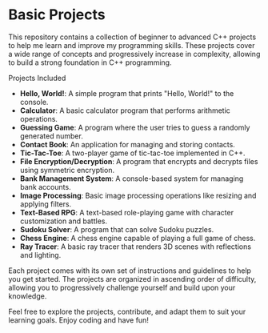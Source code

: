 # Basic Projects
This repository contains a collection of beginner to advanced C++ projects to help me learn and improve my programming skills. These projects cover a wide range of concepts and progressively increase in complexity, allowing to build a strong foundation in C++ programming.

Projects Included
- **Hello, World!**: A simple program that prints "Hello, World!" to the console.
- **Calculator**: A basic calculator program that performs arithmetic operations.
- **Guessing Game**: A program where the user tries to guess a randomly generated number.
- **Contact Book**: An application for managing and storing contacts.
- **Tic-Tac-Toe**: A two-player game of tic-tac-toe implemented in C++.
- **File Encryption/Decryption**: A program that encrypts and decrypts files using symmetric encryption.
- **Bank Management System**: A console-based system for managing bank accounts.
- **Image Processing**: Basic image processing operations like resizing and applying filters.
- **Text-Based RPG**: A text-based role-playing game with character customization and battles.
- **Sudoku Solver**: A program that can solve Sudoku puzzles.
- **Chess Engine**: A chess engine capable of playing a full game of chess.
- **Ray Tracer**: A basic ray tracer that renders 3D scenes with reflections and lighting.

Each project comes with its own set of instructions and guidelines to help you get started. The projects are organized in ascending order of difficulty, allowing you to progressively challenge yourself and build upon your knowledge.

Feel free to explore the projects, contribute, and adapt them to suit your learning goals. Enjoy coding and have fun!
